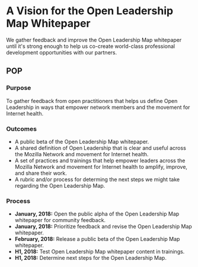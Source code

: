 # A Vision for the Open Leadership Map Whitepaper 

We gather feedback and improve the Open Leadership Map whitepaper until it's strong enough to help us co-create world-class professional development opportunities with our partners.

## POP

### Purpose

To gather feedback from open practitioners that helps us define Open Leadership in ways that empower network members and the movement for Internet health.

### Outcomes

- A public beta of the Open Leadership Map whitepaper.
- A shared definition of Open Leadership that is clear and useful across the Mozilla Network and movement for Internet health.
- A set of practices and trainings that help empower leaders across the Mozilla Network and movement for Internet health to amplify, improve, and share their work.
- A rubric and/or process for determing the next steps we might take regarding the Open Leadership Map.

### Process

- **January, 2018:** Open the public alpha of the Open Leadership Map whitepaper for community feedback.
- **January, 2018:** Prioritize feedback and revise the Open Leadership Map whitepaper.
- **February, 2018:** Release a public beta of the Open Leadership Map whitepaper.
- **H1, 2018:** Test Open Leadership Map whitepaper content in trainings.
- **H1, 2018:** Determine next steps for the Open Leadership Map.